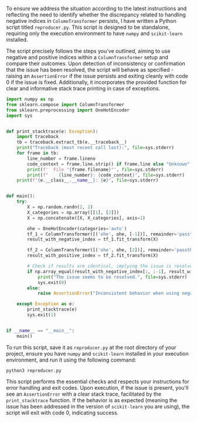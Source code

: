 To ensure we address the situation according to the latest instructions and reflecting the need to identify whether the discrepancy related to handling negative indices in `ColumnTransformer` persists, I have written a Python script titled `reproducer.py`. This script is designed to be standalone, requiring only the execution environment to have `numpy` and `scikit-learn` installed.

The script precisely follows the steps you've outlined, aiming to use negative and positive indices within a `ColumnTransformer` setup and compare their outcomes. Upon detection of inconsistency or confirmation that the issue has been resolved, the script will behave as specified - raising an `AssertionError` if the issue persists and exiting cleanly with code 0 if the issue is fixed. Additionally, it incorporates the provided function for clear and informative stack trace printing in case of exceptions.

```python
import numpy as np
from sklearn.compose import ColumnTransformer
from sklearn.preprocessing import OneHotEncoder
import sys


def print_stacktrace(e: Exception):
    import traceback
    tb = traceback.extract_tb(e.__traceback__)
    print("Traceback (most recent call last):", file=sys.stderr)
    for frame in tb:
        line_number = frame.lineno
        code_context = frame.line.strip() if frame.line else "Unknown"
        print(f'  File "{frame.filename}"', file=sys.stderr)
        print(f"    {line_number}: {code_context}", file=sys.stderr)
    print(f"{e.__class__.__name__}: {e}", file=sys.stderr)


def main():
    try:
        X = np.random.randn(2, 2)
        X_categories = np.array([[1], [2]])
        X = np.concatenate([X, X_categories], axis=1)

        ohe = OneHotEncoder(categories='auto')
        tf_1 = ColumnTransformer([('ohe', ohe, [-1])], remainder='passthrough')
        result_with_negative_index = tf_1.fit_transform(X)

        tf_2 = ColumnTransformer([('ohe', ohe, [2])], remainder='passthrough')
        result_with_positive_index = tf_2.fit_transform(X)

        # Check if results are identical, implying the issue is resolved
        if np.array_equal(result_with_negative_index[:, :-1], result_with_positive_index):
            print("The issue seems to be resolved.", file=sys.stderr)
            sys.exit(0)
        else:
            raise AssertionError("Inconsistent behavior when using negative and positive indices.")

    except Exception as e:
        print_stacktrace(e)
        sys.exit(1)


if __name__ == "__main__":
    main()
```

To run this script, save it as `reproducer.py` at the root directory of your project, ensure you have `numpy` and `scikit-learn` installed in your execution environment, and run it using the following command:
```shell
python3 reproducer.py
```

This script performs the essential checks and respects your instructions for error handling and exit codes. Upon execution, if the issue is present, you'll see an `AssertionError` with a clear stack trace, facilitated by the `print_stacktrace` function. If the behavior is as expected (meaning the issue has been addressed in the version of `scikit-learn` you are using), the script will exit with code 0, indicating success.